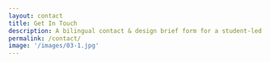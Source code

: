 ```yaml
---
layout: contact
title: Get In Touch
description: A bilingual contact & design brief form for a student-led TCM culture project. 数据与故事连接传统与现代。
permalink: /contact/
image: '/images/03-1.jpg'
---
```

